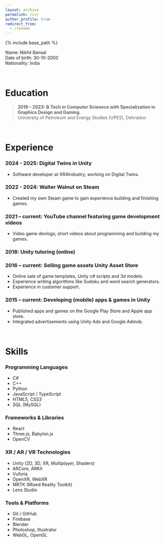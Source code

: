 ```yaml
---
layout: archive
permalink: /cv/
author_profile: true
redirect_from:
  - /resume
---
```


{% include base_path %}

Name: Nikhil Bansal <br>
Date of birth: 30-10-2000 <br>
Nationality: India

<br>

Education
======

> <b>2019 – 2023:   B.Tech in Computer Scienece with Specialization in Graphics Design and Gaming</b><br>
              University of Petroleum and Energy Studies (UPES), Dehradun


<br>

Experience
======

### 2024 - 2025: Digital Twins in Unity
* Software developer at XR4Industry, working on Digital Twins.


### 2022 - 2024: Walter Walnut on Steam
* Created my own Steam game to gain experience building and finishing games.


### 2021 – current: YouTube channel featuring game development videos
* Video game devlogs; short videos about programming and building my games.


### 2018: Unity tutoring (online)


### 2016 – current: Selling game assets Unity Asset Store
* Online sale of game templates, Unity c# scripts and 3d models.
* Experience writing algorithms like Sudoku and word search generators.
* Experience in customer support.


### 2015 – current: Developing (mobile) apps & games in Unity
* Published apps and games on the Google Play Store and Apple app store.
* Integrated advertisements using Unity Ads and Google Admob.

<br>

Skills
======

### Programming Languages
- C#
- C++
- Python
- JavaScript / TypeScript
- HTML5, CSS3
- SQL (MySQL)

### Frameworks & Libraries
- React
- Three.js, Babylon.js
- OpenCV

### XR / AR / VR Technologies
- Unity (2D, 3D, XR, Multiplayer, Shaders)
- ARCore, ARKit
- Vuforia
- OpenXR, WebXR
- MRTK (Mixed Reality Toolkit)
- Lens Studio

### Tools & Platforms
- Git / GitHub
- Firebase
- Blender
- Photoshop, Illustrator
- WebGL, OpenGL
